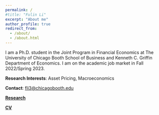 ```yaml
---
permalink: /
#title: "Fulin Li"
excerpt: "About me"
author_profile: true
redirect_from: 
  - /about/
  - /about.html
---
```


I am a Ph.D. student in the Joint Program in Financial Economics at The University of Chicago Booth School of Business and Kenneth C. Griffin Department of Economics. I am on the academic job market in Fall 2022/Spring 2023.

**Research Interests**: Asset Pricing, Macroeconomics

**Contact**: fli3@chicagobooth.edu

[**Research**](https://lifulin.github.io/research/)

[**CV**](../files/CV_Fulin_Li.pdf)

<!---**CV**: Coming soon.--->
